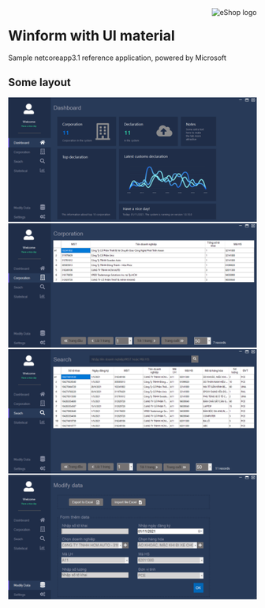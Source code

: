 <a href="https://github.com/dvkh2008/winform_material_1">
   <img src="https://github.com/dvkh2008/winform_material_1/raw/master/src/skct.ico" alt="eShop logo" title="winform_material_1" align="right" height="60" />
</a>

# Winform with UI material

Sample netcoreapp3.1 reference application, powered by Microsoft

## Some layout

![](docs/images/image1.png)
![](docs/images/image2.png)
![](docs/images/image3.png)
![](docs/images/image4.png)
